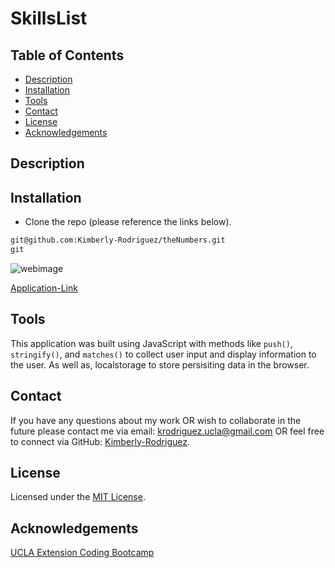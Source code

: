 # SkillsList

## Table of Contents

* [Description](#description)
* [Installation](#installation)
* [Tools](#tools)
* [Contact](#contact)
* [License](#license)
* [Acknowledgements](#acknowledgements)

## Description


## Installation

* Clone the repo (please reference the links below).
```md 
git@github.com:Kimberly-Rodriguez/theNumbers.git
git

```
![webimage](.png)

[Application-Link]()

## Tools

This application was built using JavaScript with methods like `push()`, `stringify()`, and `matches()` to collect user input and display information to the user. As well as, localstorage to store persisiting data in the browser.


## Contact

If you have any questions about my work OR wish to collaborate in the future please contact me via email: krodriguez.ucla@gmail.com OR feel free to connect via GitHub: [Kimberly-Rodriguez](https://github.com/Kimberly-Rodriguez).

## License 

Licensed under the [MIT License](LICENSE).

## Acknowledgements

[UCLA Extension Coding Bootcamp](https://bootcamp.uclaextension.edu/coding/)




